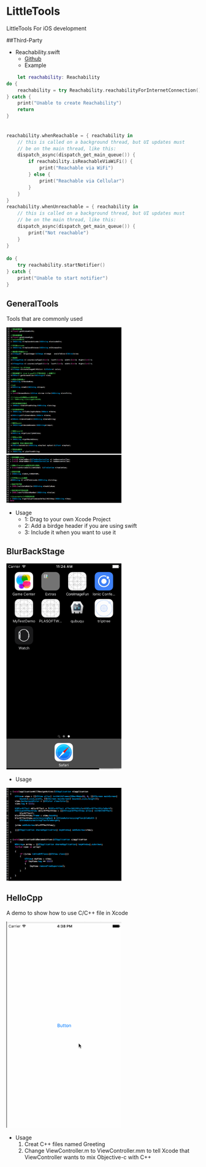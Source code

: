 # LittleTools
LittleTools For iOS development

##Third-Party
*	Reachability.swift
	*	[Github](https://github.com/ashleymills/Reachability.swift)
	*	Example
	
```Swift
	let reachability: Reachability
do {
    reachability = try Reachability.reachabilityForInternetConnection()
} catch {
    print("Unable to create Reachability")
    return
}


reachability.whenReachable = { reachability in
    // this is called on a background thread, but UI updates must
    // be on the main thread, like this:
    dispatch_async(dispatch_get_main_queue()) {
        if reachability.isReachableViaWiFi() {
            print("Reachable via WiFi")
        } else {
            print("Reachable via Cellular")
        }
    }
}
reachability.whenUnreachable = { reachability in
    // this is called on a background thread, but UI updates must
    // be on the main thread, like this:
    dispatch_async(dispatch_get_main_queue()) {
        print("Not reachable")
    }
}

do {
    try reachability.startNotifier()
} catch {
    print("Unable to start notifier")
}
```
##	GeneralTools
Tools that are commonly used

<img src="GeneralTools/demo1.png" alt="Drawing" style="width: 300px;"/>

<img src="GeneralTools/demo2.png" alt="Drawing" style="width: 300px;"/>

* Usage
	*	1: Drag to your own Xcode Project
	*	2: Add a birdge header if you are using swift
	*	3: Include it when you want to use it

## BlurBackStage

<img src="BlurBackStage/BlurBackStageDemo.gif" alt="Drawing" style="width: 300px;"/>


*  Usage

<img src="BlurBackStage/thumbnail.png" alt="Drawing" style="width: 300px;"/>


## HelloCpp
A demo to show how to use C/C++ file in Xcode

<img src="HelloCpp/hellocppdemo.gif" alt="Drawing" style="width: 300px;"/>

* Usage
	1.	Creat C++ files named Greeting
	2.	Change ViewController.m to ViewController.mm to tell Xcode that ViewController wants to mix Objective-c with C++
	